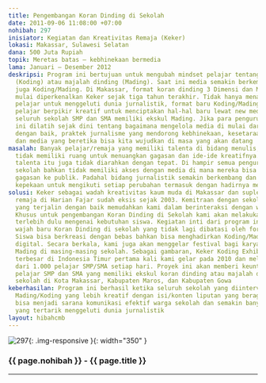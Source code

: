 ```yaml
---
title: Pengembangan Koran Dinding di Sekolah
date: 2011-09-06 11:08:00 +07:00
nohibah: 297
inisiator: Kegiatan dan Kreativitas Remaja (Keker)
lokasi: Makassar, Sulawesi Selatan
dana: 500 Juta Rupiah
topik: Meretas batas – kebhinekaan bermedia
lama: Januari – Desember 2012
deskripsi: Program ini bertujuan untuk mengubah mindset pelajar tentang koran dinding
  (Koding) atau majalah dinding (Mading). Saat ini media semakin berkembang termasuk
  juga Koding/Mading. Di Makassar, format koran dinding 3 Dimensi dan Mading Gerak
  mulai diperkenalkan Keker sejak tiga tahun terakhir. Tidak hanya menambah minat
  pelajar untuk menggeluti dunia jurnalistik, format baru Koding/Mading ini juga menjadikan
  pelajar berpikir kreatif untuk menciptakan hal-hal baru lewat new media. Hampir
  seluruh sekolah SMP dan SMA memiliki ekskul Mading. Jika para pengurus Mading/Koding
  ini dilatih sejak dini tentang bagaimana mengelola media di mulai dari media sekolah
  dengan baik, praktek jurnalisme yang mendorong kebhinekaan, kesetaraan, kebebasan
  dan media yang beretika bisa kita wujudkan di masa yang akan datang
masalah: Banyak pelajar/remaja yang memiliki talenta di bidang menulis, tetapi mereka
  tidak memiliki ruang untuk menuangkan gagasan dan ide-ide kreatifnya. Seringkali
  talenta itu juga tidak diarahkan dengan tepat. Di hampir semua pengurus Mading/Koding
  sekolah bahkan tidak memiliki akses dengan media di mana mereka bisa menyampaikan
  gagasan ke publik. Padahal bidang jurnalistik semakin berkembang dan dibutuhkan
  kepekaan untuk mengikuti setiap perubahan termasuk dengan hadirnya media baru
solusi: Keker sebagai wadah kreativitas kaum muda di Makassar dan suplemen khusus
  remaja di Harian Fajar sudah eksis sejak 2003. Kemitraan dengan sekolah-sekolah
  yang terjalin dengan baik memudahkan kami dalam berinteraksi dengan warga sekolah.
  Khusus untuk pengembangan Koran Dinding di Sekolah kami akan melakukan pemetaan
  terlebih dulu mengenai kebutuhan siswa. Kegiatan inti dari program ini adalah menhadirkan
  wajah baru Koran Dinding di sekolah yang tidak lagi dibatasi oleh format segi empat.
  Siswa bisa berkreasi dengan bebas bahkan bisa menghadirkan Koding/Mading dalam format
  digital. Secara berkala, kami juga akan menggelar festival bagi karya-karya pengurus
  Mading di masing-masing sekolah. Sebagai gambaran, Keker Koding Exhibition yang
  terbesar di Indonesia Timur pertama kali kami gelar pada 2010 dan melibatkan lebih
  dari 1.000 pelajar SMP/SMA setiap hari. Proyek ini akan memberi keuntungan kepada
  pelajar SMP dan SMA yang memiliki ekskul koran dinding atau majalah dinding di 30
  sekolah di Kota Makassar, Kabupaten Maros, dan Kabupaten Gowa
keberhasilan: Program ini berhasil ketika seluruh sekolah yang diintervensi bisa menghadirkan
  Mading/Koding yang lebih kreatif dengan isi/konten liputan yang beragam. Media ini
  bisa menjadi sarana komunikasi efektif warga sekolah dan semakin banyak pelajar
  yang tertarik menggeluti dunia jurnalistik
layout: hibahcmb
---
```


![297](/static/img/hibahcmb/297.png){: .img-responsive }{: width="350" }

### {{ page.nohibah }} - {{ page.title }}

---
